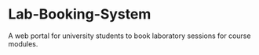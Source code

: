 # Lab-Booking-System
A web portal for university students to book laboratory sessions for course modules.
